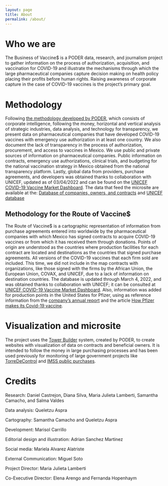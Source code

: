 ```yaml
---
layout: page
title: About
permalink: /about/
---
```


# Who we are

The Business of Vaccine$ is a PODER data, research, and journalism project to gather information on the process of authorization, acquisition, and vaccination for COVID-19 and illustrate the mechanisms through which the large pharmaceutical companies capture decision making on health policy placing their profits before human rights. Raising awareness of corporate capture in the case of COVID-19 vaccines is the project’s primary goal.


# Methodology

Following [the methodology developed by PODER](https://poderlatam.org/metodologia-de-poder-para-la-investigacion-estrategica/), which consists of corporate intelligence, following the money, horizontal and vertical analysis of strategic industries, data analysis, and technology for transparency, we present data on pharmaceutical companies that have developed COVID-19 vaccines with emergency use authorization in at least one country. We also document the lack of transparency in the process of authorization, procurement, and access to vaccines in Mexico. We use public and private sources of information on pharmaceutical companies. Public information on contracts, emergency use authorizations, clinical trials, and budgeting for the national vaccination strategy in Mexico obtained from the national transparency platform. Lastly, global data from providers, purchase agreements, and developers was obtained thanks to collaboration with UNICEF, updated as of 03/04/2022 and can be found on the [UNICEF COVID-19 Vaccine Market Dashboard](https://www.unicef.org/supply/covid-19-vaccine-market-dashboard).
The data that feed the microsite are available at  the: [Database of companies, owners, and contracts](https://poderlatam.org/wp-content/uploads/2022/06/VACUNAS-beneficiarios-reales-y-empresas.xlsx) and [UNICEF database](https://poderlatam.org/wp-content/uploads/2022/06/20220228_UNICEF_Datasets_Poder.xlsx)

## Methodology for the Route of Vaccine$
The Route of Vaccine$ is a cartographic representation of information from purchase agreements entered into worldwide by the pharmaceutical companies with which Mexico has signed contracts to acquire COVID-19 vaccines or from which it has received them through donations. Points of origin are understood as the countries where production facilities for each contract are located and destinations as the countries that signed purchase agreements. All versions of the COVID-19 vaccines that each firm sold are included. This time, we did not include in the map contracts with organizations, like those signed with the firms by the African Union, the European Union, COVAX, and UNICEF, due to a lack of information on destination countries. The database is updated through March 4, 2022, and was obtained thanks to collaboration with UNICEF; it can be consulted at [UNICEF COVID-19 Vaccine Market Dashboard](https://www.unicef.org/supply/covid-19-vaccine-market-dashboard). Also, information was added for production points in the United States for Pfizer, using as reference information from the [company’s annual report](https://www.sec.gov/ix?doc=/Archives/edgar/data/0000078003/000007800322000027/pfe-20211231.htm) and the article [How Pfizer makes its Covid-19 vaccine](https://www.nytimes.com/es/interactive/2021/health/pfizer-vacuna-covid.html).


# Visualization and microsite

The project uses the [Tower Builder](https://towerbuilder.readthedocs.io/es/latest/index.html) system, created by PODER, to create websites with visualization of data on contracts and beneficial owners. It is intended to follow the money in large purchasing processes and has been used previously for monitoring of large government projects like [TorreDeControl](https://poderlatam.org/project/naicm/) and [IMSS public purchases](https://saluddineroycorrupcion.quienesquien.wiki/es/salud).


# Credits

Research: Daniel Castrejon, Diana Silva, Maria Julieta Lamberti, Samantha Camacho, and Salma Valdes

Data analysis: Queletzu Aspra

Cartography: Samantha Camacho and Queletzu Aspra

Development: Marisol Carrillo

Editorial design and illustration: Adrian Sanchez Martinez

Social media: Mariela Alvarez Alatriste

External Communication: Miguel Soto

Project Director: Maria Julieta Lamberti

Co-Executive Director: Elena Arengo and Fernanda Hopenhaym
